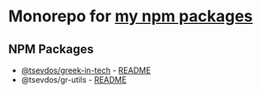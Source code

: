 # Monorepo for [my npm packages](https://www.npmjs.com/~tsevdos)

## NPM Packages

- [@tsevdos/greek-in-tech](https://www.npmjs.com/package/@tsevdos/greek-in-tech) - [README](https://github.com/tsevdos/npm-packages/tree/main/packages/greek-in-tech)
- @tsevdos/gr-utils - [README](https://github.com/tsevdos/npm-packages/tree/main/packages/gr-utils)
